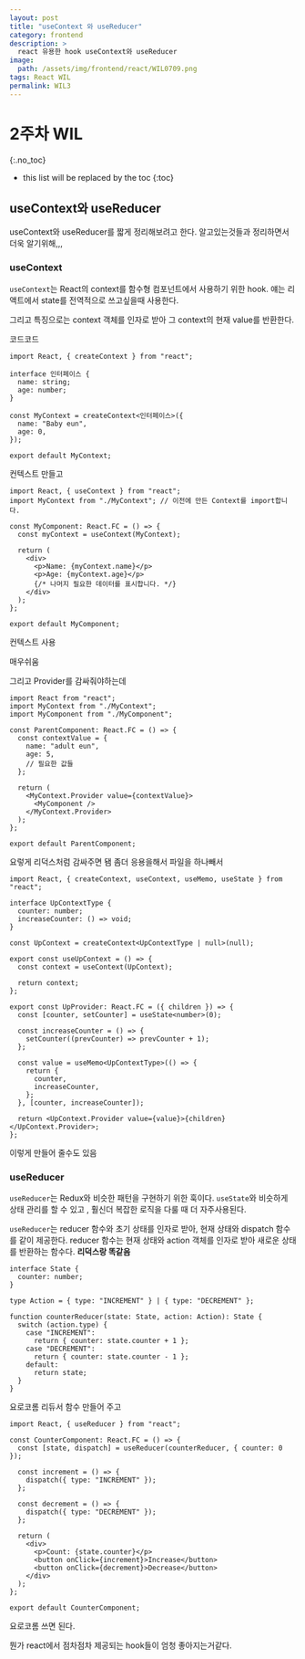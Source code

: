 ```yaml
---
layout: post
title: "useContext 와 useReducer"
category: frontend
description: >
  react 유용한 hook useContext와 useReducer
image:
  path: /assets/img/frontend/react/WIL0709.png
tags: React WIL
permalink: WIL3
---
```

# 2주차 WIL
{:.no_toc}

* this list will be replaced by the toc
{:toc}

<!--more-->

## useContext와 useReducer

useContext와 useReducer를 짧게 정리해보려고 한다. 알고있는것들과 정리하면서 더욱 알기위해,,,

### useContext

`useContext`는 React의 context를 함수형 컴포넌트에서 사용하기 위한 hook. 얘는 리액트에서 state를 전역적으로 쓰고싶을때 사용한다.

그리고 특징으로는 context 객체를 인자로 받아 그 context의 현재 value를 반환한다.

코드코드

```tsx
import React, { createContext } from "react";

interface 인터페이스 {
  name: string;
  age: number;
}

const MyContext = createContext<인터페이스>({
  name: "Baby eun",
  age: 0,
});

export default MyContext;
```

컨텍스트 만들고

```tsx
import React, { useContext } from "react";
import MyContext from "./MyContext"; // 이전에 만든 Context를 import합니다.

const MyComponent: React.FC = () => {
  const myContext = useContext(MyContext);

  return (
    <div>
      <p>Name: {myContext.name}</p>
      <p>Age: {myContext.age}</p>
      {/* 나머지 필요한 데이터를 표시합니다. */}
    </div>
  );
};

export default MyComponent;
```

컨텍스트 사용

매우쉬움

그리고 Provider를 감싸줘야하는데

```tsx
import React from "react";
import MyContext from "./MyContext";
import MyComponent from "./MyComponent";

const ParentComponent: React.FC = () => {
  const contextValue = {
    name: "adult eun",
    age: 5,
    // 필요한 값들
  };

  return (
    <MyContext.Provider value={contextValue}>
      <MyComponent />
    </MyContext.Provider>
  );
};

export default ParentComponent;
```

요렇게 리덕스처럼 감싸주면 됌 좀더 응용을해서 파일을 하나빼서

```tsx
import React, { createContext, useContext, useMemo, useState } from "react";

interface UpContextType {
  counter: number;
  increaseCounter: () => void;
}

const UpContext = createContext<UpContextType | null>(null);

export const useUpContext = () => {
  const context = useContext(UpContext);

  return context;
};

export const UpProvider: React.FC = ({ children }) => {
  const [counter, setCounter] = useState<number>(0);

  const increaseCounter = () => {
    setCounter((prevCounter) => prevCounter + 1);
  };

  const value = useMemo<UpContextType>(() => {
    return {
      counter,
      increaseCounter,
    };
  }, [counter, increaseCounter]);

  return <UpContext.Provider value={value}>{children}</UpContext.Provider>;
};
```

이렇게 만들어 줄수도 있음

### useReducer

`useReducer`는 Redux와 비슷한 패턴을 구현하기 위한 훅이다. `useState`와 비슷하게 상태 관리를 할 수 있고 , 훨신더 복잡한 로직을 다룰 때 더 자주사용된다.

`useReducer`는 reducer 함수와 초기 상태를 인자로 받아, 현재 상태와 dispatch 함수를 같이 제공한다. reducer 함수는 현재 상태와 action 객체를 인자로 받아 새로운 상태를 반환하는 함수다. **리덕스랑 똑같음**

```tsx
interface State {
  counter: number;
}

type Action = { type: "INCREMENT" } | { type: "DECREMENT" };

function counterReducer(state: State, action: Action): State {
  switch (action.type) {
    case "INCREMENT":
      return { counter: state.counter + 1 };
    case "DECREMENT":
      return { counter: state.counter - 1 };
    default:
      return state;
  }
}
```

요로코롬 리듀서 함수 만들어 주고

```tsx
import React, { useReducer } from "react";

const CounterComponent: React.FC = () => {
  const [state, dispatch] = useReducer(counterReducer, { counter: 0 });

  const increment = () => {
    dispatch({ type: "INCREMENT" });
  };

  const decrement = () => {
    dispatch({ type: "DECREMENT" });
  };

  return (
    <div>
      <p>Count: {state.counter}</p>
      <button onClick={increment}>Increase</button>
      <button onClick={decrement}>Decrease</button>
    </div>
  );
};

export default CounterComponent;
```

요로코롬 쓰면 된다.

뭔가 react에서 점차점차 제공되는 hook들이 엄청 좋아지는거같다.
